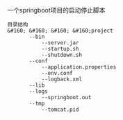 一个springboot项目的启动停止脚本  

`目录结构`  
`&#160; &#160; &#160; &#160;project`  
		`		--bin`  
			`			--server.jar`  
			`			--startup.sh`  
			`			--shutdown.sh`  
		`		--conf`  
			`			--application.properties`  
			`			--env.conf`  
			`			--logback.xml`  
		`		--lib`  
		`		--logs`  
			`			--springboot.out`  
		`		--tmp`  
			`			--tomcat.pid`  
	
